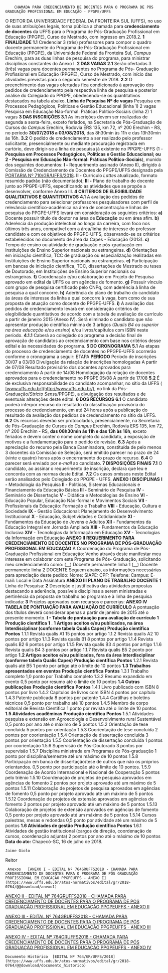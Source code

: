         CHAMADA PARA CREDENCIAMENTO DE DOCENTES PARA O PROGRAMA DE PÓS GRADUAÇÃO PROFISSIONAL EM EDUCAÇÃO - PPGPE/UFFS  

 O REITOR DA UNIVERSIDADE FEDERAL DA FRONTEIRA SUL (UFFS), no uso de suas atribuições legais, torna pública a chamada para **credenciamento de docentes** da UFFS para o Programa de Pós-Graduação Profissional em Educação (PPGPE), Curso de Mestrado, com ingresso em 2018.2.  **1 FINALIDADE**  **1.1** Credenciar 3 (três) professores para compor o quadro docente permanente do Programa de Pós-Graduação Profissional em Educação (PPGPE), da Universidade Federal da Fronteira Sul, *Campus* Erechim, para as duas linhas de pesquisa do programa, para ministrar disciplinas constantes do Anexo I.  **2 DAS VAGAS**  **2.1** Serão ofertadas 3 (três) vagas para docentes permanentes no Programa de Pós- Graduação Profissional em Educação (PPGPE), Curso de Mestrado, com início das atividades previstas para o segundo semestre de 2018. **2.2** O preenchimento das vagas ofertadas fica condicionado à aprovação dos pedidos de credenciamento pela respectiva linha de pesquisa e posterior análise do Colegiado do PPGPE, obedecendo-se os quantitativos destacados na tabela abaixo.      **Linha de Pesquisa**    **Nº de vagas**      Pesquisa em Processos Pedagógicos, Políticas e Gestão Educacional (linha 1)   2 vagas     Pesquisa em Educação Não-formal: Práticas Político-Sociais (linha 2)   1 vagas      **3 DAS INSCRIÇÕES**  **3.1** As inscrições devem ser realizadas de segunda a sexta-feira, exceto feriados, na Secretaria de Pós-Graduação de Cursos do *Campus* Erechim, Rodovia ERS 135, km 72, nº 200 Erechim - RS, no período **30/07/2018 a 03/08/2018**, das 8h30min às 11h e das 13h30min às 16h. **3.2** O pedido de credenciamento a ser realizado pelo professor solicitante, presencialmente ou mediante procuração registrada em cartório, deve dirigir-se a linha de pesquisa já existente no PPGPE-UFFS (1 - **Pesquisa em Processos Pedagógicos, Políticas e Gestão Educacional; ou 2 - Pesquisa em Educação Não-formal: Práticas Político-Sociais**), munido dos seguintes documentos: **I -** Requerimento assinado (Anexo II), dirigido à Comissão de Credenciamento de Docentes do PPGPE/UFFS designada pela [PORTARIA Nº 710/GR/UFFS/2018](https://www.uffs.edu.br/atos-normativos/portaria/gr/2018-0710). **II -** Currículo *Lattes* atualizado, formato resumido padrão (não documentado); **III -** Plano de trabalho do docente junto ao PPGPE-UFFS, especificando as atividades que se propõe a desenvolver, conforme Anexo III.  **4 CRITÉRIOS DE ELEGIBILIDADE QUALITATIVOS E QUANTITATIVOS**  **4.1** A avaliação dos pedidos de credenciamento para selecionar professores pesquisadores com perfil de relevância científico-acadêmica na área de concentração e linhas de pesquisa do PPGPE-UFFS levará em consideração os seguintes critérios: **a)** Docente possuir título de doutor na área de **Educação** ou em área afim. **b)** Aderência da produção intelectual ao longo da carreira, com foco nos últimos três anos, compatível com a área/linha de interesse do professor candidato e com os objetivos do PPGPE-UFFS, observando-se os critérios estabelecidos no documento de área da Capes - Educação (2013). **c)** Tempo de ensino ou atividade de graduação e pós-graduação em Instituições de Ensino Superior nacionais ou estrangeiras. **d)** Orientações em iniciação científica, TCC de graduação ou especialização realizadas em Instituições de Ensino Superior nacionais ou estrangeiras. **e)** Participação em bancas de iniciação científica, TCC, dissertações de Mestrado ou teses de Doutorado, em Instituições de Ensino Superior nacionais ou estrangeiras. **f)** Coordenação e/ou colaboração em Projeto de Pesquisa aprovado em edital da UFFS ou em agências de fomento. **g)** Possuir vínculo com grupo de pesquisa certificado pelo CNPq, com aderência à linha de pesquisa a qual concorre. **h)** Aderência do plano de trabalho do candidato às áreas de interesse da linha a qual concorre à vaga, bem como de sua proposta de atuação como docente do PPGPE-UFFS. **i)** A avaliação dos pedidos de credenciamento levará em consideração critérios de elegibilidade quantitativos de acordo com a tabela de avaliação de currículo a partir de janeiro 2015 (Anexo IV). Será eliminado o candidato que não apresentar produção científica mínima de 3 artigos (*Qualis B4 ou superior na área educação e/ou ensino*) e/ou livros/capítulos com ISBN neste período. **4.1.1** Caberá ao colegiado do programa a decisão final de aprovação de candidatos ao credenciamento com base nos critérios desse edital e às necessidades do programa.  **5 DO CRONOGRAMA**  **5.1** As etapas do processo de credenciamento de docentes no PPGPE-UFFS ocorrerão conforme o cronograma a seguir:     ETAPA   **PERÍODO**      Período de inscrições   30/07 a 03/08     Divulgação da relação de inscrições homologadas   A partir de 07/08     Resultado provisório dos docentes aprovados para credenciamento   A partir de 14/08     Homologação da relação de docentes aprovados para o credenciamento no PPGPE 05/08   A partir de 17/08     **5.2** É de exclusiva responsabilidade do candidato acompanhar, no sítio da UFFS ( [www.uffs.edu.br](http://www.uffs.edu.br/), no link da Pós-Graduação/*Stricto Sensu*/PPGPE), a divulgação dos resultados e de eventuais alterações deste edital.  **6 DOS RECURSOS**  **6.1** O candidato poderá interpor recurso do resultado da classificação provisória do processo de credenciamento, em até 24 horas após a publicação do resultado da avaliação dos pedidos de credenciamento no sítio da UFFS. **6.2** Os recursos deverão ser protocolados, presencialmente, na Secretaria de Pós-Graduação de Cursos do *Campus* Erechim, Rodovia ERS 135, km 72, nº 200 Erechim - RS, **das 08h30min às 11h e das 13h às 16h**, exceto feriados e devem conter o nome completo do candidato, a exposição de motivos e a fundamentação para o pedido de revisão. **6.3** Após a apreciação do recurso pela Banca Examinadora, constituída de pelo menos 3 docentes da Comissão de Seleção, será emitido parecer no prazo de 24 (vinte e quatro) horas após o encerramento do prazo de recurso. **6.4** O parecer será enviado por *e-mail* ao candidato.  **7 DISPOSIÇÕES FINAIS**  **7.1** O candidato, ao assinar o requerimento de inscrição, declara que leu e concorda com as normas deste Edital. **7.2** Os casos omissos neste Edital serão analisados pelo Colegiado do PPGPE - UFFS.   **ANEXO I**   **DISCIPLINAS**   **I -** Metodologia da Pesquisa **II -** Políticas, Sistemas Educacionais e Financiamento da Educação Básica **III -** Seminário de Pesquisa **IV** - Seminário de Dissertação **V** - Didática e Metodologias de Ensino **VI** - Educação Popular, Educação Não-formal e Movimentos Sociais **VII** - Profissionais da Educação: Formação e Trabalho **VIII** - Educação, Cultura e Sociedade **IX** - Gestão Educacional: Planejamento do Desenvolvimento Institucional **X** - Educação, Subjetividades e Cotidianidade **XI** - Fundamentos da Educação de Jovens e Adultos **XII** - Fundamentos da Educação Integral em Jornada Ampliada **XIII** - Fundamentos da Educação Inclusiva **XIV** - Tecnologias da Informação em Educação **XV** - Tecnologias da Informação em Educação  **ANEXO II**   **REQUERIMENTO PARA CREDENCIAMENTO DE DOCENTES NO PROGRAMA DE PÓS-GRADUAÇÃO PROFISSIONAL EM EDUCAÇÃO**   À Coordenação do Programa de Pós-Graduação Profissional em Educação: Venho através deste manifestar meu interesse em colaborar com este Programa de Pós- Graduação, solicitando meu credenciamento como: (\_\_) Docente permanente linha 1 (\_\_) Docente permanente linha 2 DOCENTE Seguem abaixo, as informações necessárias para apreciação deste pedido:     Nome:   SIAPE:     CPF:   Telefone:     Campus:   E-mail:     Local e Data   Assinatura  **ANEXO III**   **PLANO DE TRABALHO DOCENTE**   **1** Linha de Pesquisa:   **2** Descrição e justificativa das atividades propostas destacando a aderência, possíveis disciplinas a serem ministradas e pertinência da proposta de trabalho ao programa e à linha de pesquisa indicada:   **3** Projetos aprovados com recursos e parcerias: **ANEXO IV**   **TABELA DE PONTUAÇÃO PARA AVALIAÇÃO DE CURRÍCULO**   A pontuação dos títulos deverá considerar apenas a partir de janeiro de 2015 até o presente momento. **I - Tabela de pontuação para avaliação de currículo**   **1 Produção científica**  **1** . **1 Artigos aceitos e/ou publicados, na área Interdisciplinar (conforme tabela Qualis Capes)**      **Produção científica**    **Pontos**      1.1.1 Revista qualis A1   15 pontos por artigo     1.1.2 Revista qualis A2   10 pontos por artigo     1.1.3 Revista qualis B1   8 pontos por artigo     1.1.4 Revista qualis B2   6 pontos por artigo     1.1.5 Revista qualis B3   4 pontos por artigo     1.1.6 Revista qualis B4   3 pontos por artigo     1.1.7 Revista qualis B5   2 ponto por artigo     **1.2 Artigos aceitos e/ou publicados, fora da área Interdisciplinar (conforme tabela Qualis Capes)**     **Produção científica**    **Pontos**      1.2.1 Revista qualis até B5   1 ponto por artigo até o limite de 10 pontos     **1.3 Trabalhos apresentados em eventos**      **Produção científica**    **Pontos**      1.3.1 Trabalho completo   1,0 ponto por Trabalho completo     1.3.2 Resumo expandido em evento   0,5 ponto por resumo até o limite de 10 pontos     **1.4 Outras publicações**      **Produção científica**    **Pontos**      1.4.1 Livro publicado com ISBN   8 pontos por livro     1.4.2 Capítulos de livros com ISBN   4 pontos por capítulo     1.4.3 Patente publicada   8 pontos por patente     1.4.4 Cartilhas e boletins técnicos   0,5 ponto por trabalho até 10 pontos     1.4.5 Membro de corpo editorial de Revista Cientifica   1 ponto por revista até o limite de 10 pontos     **1.5 Atividades acadêmicas**      **Produção científica**    **Pontos**      1.5.1 Atividades pesquisa e extensão em Agroecologia e Desenvolvimento rural Sustentável   0,5 ponto por ano até o máximo de 5 pontos     1.5.2 Orientação de tese concluída   5 pontos por orientação     1.5.3 Coorientação de tese concluída   2 pontos por coorientação     1.5.4 Orientação de dissertação concluída   3 pontos por orientação     1.5.5 Coorientação de dissertação concluída   1 pontos por coorientação     1.5.6 Supervisão de Pós-Doutorado   3 pontos por supervisão     1.5.7 Disciplina ministrada em Programas de Pós-graduação   1 ponto por disciplina/semestre até um máximo de 10 pontos     1.5.8 Participação em banca de dissertação/tese de outros que não os próprios orientandos.   0,5 ponto por participação até o limite de 10 pontos.     1.5.9 Coordenação de Acordo Internacional e Nacional de Cooperação   5 pontos pelo triênio     1.5.10 Coordenação de projetos de pesquisa aprovados em agências de fomento   2 pontos por projeto aprovado até um máximo de 5 pontos     1.5.11 Colaboração de projetos de pesquisa aprovados em agências de fomento   0,5 ponto por projeto aprovado até um máximo de 5 pontos     1.5.12 Coordenação de projetos de extensão aprovados em agências de fomento   2 pontos por projeto aprovado até um máximo de 5 pontos     1.5.13 Colaboração de projetos de extensão aprovados em agências de fomento   0,5 ponto por projeto aprovado até um máximo de 5 pontos     1.5.14 Cursos palestras, mesas e redondas   0,5 ponto por atividade até um máximo de 5 pontos     **1.6 Atividades de gestão**      **Produção científica**    **Pontos**      1.6.1 Atividades de gestão institucional (cargos de direção, coordenação de cursos, coordenação adjunta)   2 pontos por ano até o máximo de 10 pontos          **Data do ato:** Chapecó-SC, 16 de julho de 2018.   
 

    Jaime Giolo   
 Reitor 

     Anexos   [ANEXO I - EDITAL Nº 764GRUFFS2018 - CHAMADA PARA CREDENCIAMENTO DE DOCENTES PARA O PROGRAMA DE PÓS GRADUAÇÃO PROFISSIONAL EM EDUCAÇÃO PPGPEUFFS - ANEXO I](https://www.uffs.edu.br/atos-normativos/edital/gr/2018-0764/@@download/anexo1)  

   [ANEXO II - EDITAL Nº 764GRUFFS2018 - CHAMADA PARA CREDENCIAMENTO DE DOCENTES PARA O PROGRAMA DE PÓS GRADUAÇÃO PROFISSIONAL EM EDUCAÇÃO PPGPEUFFS - ANEXO II](https://www.uffs.edu.br/atos-normativos/edital/gr/2018-0764/@@download/anexo2)  

   [ANEXO III - EDITAL Nº 764GRUFFS2018 - CHAMADA PARA CREDENCIAMENTO DE DOCENTES PARA O PROGRAMA DE PÓS GRADUAÇÃO PROFISSIONAL EM EDUCAÇÃO PPGPEUFFS - ANEXO III](https://www.uffs.edu.br/atos-normativos/edital/gr/2018-0764/@@download/anexo3)  

   [ANEXO IV - EDITAL Nº 764GRUFFS2018 - CHAMADA PARA CREDENCIAMENTO DE DOCENTES PARA O PROGRAMA DE PÓS GRADUAÇÃO PROFISSIONAL EM EDUCAÇÃO PPGPEUFFS - ANEXO IV](https://www.uffs.edu.br/atos-normativos/edital/gr/2018-0764/@@download/anexo4)  

    Documento Histórico  [EDITAL Nº 764/GR/UFFS/2018](https://www.uffs.edu.br/atos-normativos/edital/gr/2018-0764/@@download/documento_historico)     
      